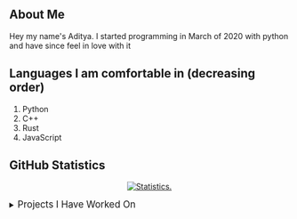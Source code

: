 <!-- ![A Tool For Converting Caffeine Into Code](https://i.pinimg.com/originals/b6/d9/e4/b6d9e4bb3642d036a207f7a83b2f9128.jpg) -->

## About Me

Hey my name's Aditya. I started programming in March of 2020 with python and have since feel in love with it

## Languages I am comfortable in (decreasing order)

1. Python
2. C++
3. Rust
4. JavaScript

## GitHub Statistics

<p align=center>
<a href="https://github.com/Reverend-Toady">
  <img align="center" src="https://github-readme-stats.vercel.app/api?username=Reverend-Toady&show_icons=true&include_all_commits=true&count_private=true$show_icons=true&theme=tokyonight&hide_border=true" alt="Statistics." />
</a>
</p>

<details>
  <summary> <big>Projects I Have Worked On</big> </summary>

  <br>
  <a href="https://github.com/Reverend-Toady/Spotify-Downloader">Spotify Downloader</a>
   
  - This is a program that downloads a Spotify playlist in MP3 format
  </br>
  
2. [Duck Builder](https://github.com/Reverend-Toady/Duck-Builder)
  
  - This project is a clone, but not a direct copy of the quackstack project by Python Discord

3. [TIcTacToe](https://github.com/Reverend-Toady/tic-tac-toe)
  
  - Console TicTacToe with pseudo-smart AI made to learn cpp

4. [Password Vault](https://github.com/Reverend-Toady/password-vault)
  
  - This is a command line password vault, that stores, creates, and displays <username, password, website> 

5. [365-Days-of-Code](https://github.com/Reverend-Toady/365-Days-of-Code)
  
  - Solving a coding problem everyday for 2022

6. [Games-Vault](https://github.com/Reverend-Toady/Games-Vault)
  
  - This is a vault or a cumulation all games created by me using the SFML library for the language C++

</details>
